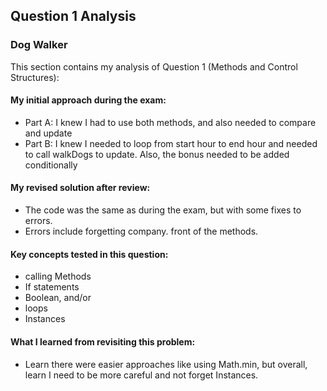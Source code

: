 ## Question 1 Analysis
### Dog Walker

This section contains my analysis of Question 1 (Methods and Control Structures):

#### My initial approach during the exam:
- Part A: I knew I had to use both methods, and also needed to compare and update
- Part B: I knew I needed to loop from start hour to end hour and needed to call walkDogs to update. Also, the bonus needed to be added conditionally 
  
#### My revised solution after review:
- The code was the same as during the exam, but with some fixes to errors.
- Errors include forgetting company. front of the methods.
  
#### Key concepts tested in this question:
- calling Methods
- If statements
- Boolean, and/or
- loops
- Instances
  
#### What I learned from revisiting this problem:
- Learn there were easier approaches like using Math.min, but overall, learn I need to be more careful and not forget Instances.
